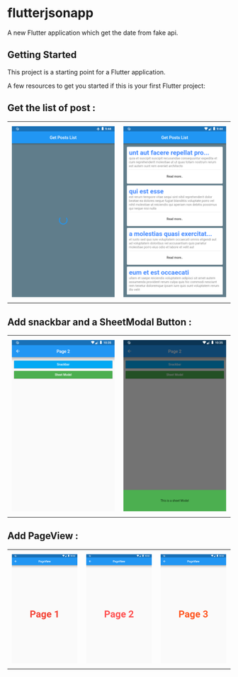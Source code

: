 # flutterjsonapp

A new Flutter application which get the date from fake api.

## Getting Started

This project is a starting point for a Flutter application.

A few resources to get you started if this is your first Flutter project:


## Get the list of post :

<table>
    <tr>
        <td style="padding:10px">
            <img src="screen/screen1.png">
        </td>
        <td style="padding:10px">
            <img src="screen/screen2.png">
        </td>
    </tr>
</table>

## Add snackbar and a SheetModal Button :

<table>
    <tr>
        <td style="padding:10px">
            <img src="screen/screen3.png">
        </td>
        <td style="padding:10px">
            <img src="screen/screen4.png">
        </td>
    </tr>
</table>

## Add PageView :

<table>
    <tr>
        <td style="padding:10px">
            <img src="screen/screen5.png">
        </td>
        <td style="padding:10px">
            <img src="screen/screen6.png">
        </td>
        <td style="padding:10px">
            <img src="screen/screen7.png">
        </td>
    </tr>
</table>